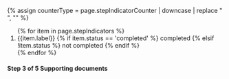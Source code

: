 
{% assign counterType = page.stepIndicatorCounter | downcase | replace " ", "" %}
<div class="usa-step-indicator
{% if page.stepIndicatorCenter %}
usa-step-indicator--center
{% endif %}
{% if counterType == 'small' %}
usa-step-indicator--counters-sm
{% elsif counterType == 'default' %}
usa-step-indicator--counters
{% endif %}" aria-label="progress">
  <ol class="usa-step-indicator__segments">
   {% for item in page.stepIndicators %}
    <li class="usa-step-indicator__segment
     {% if item.status == 'completed' %} 
        usa-step-indicator__segment--complete
      {% elsif item.status == 'current'%}
        usa-step-indicator__segment--current
      {%else%}
        usa-step-indicator__segment--incomplete
      {% endif %}">
      <span class="usa-step-indicator__segment-label">
        {{item.label}}
        {% if item.status == 'completed' %} 
             <span class="usa-sr-only">completed</span>
      {% elsif !item.status  %}
         <span class="usa-sr-only">not completed</span>
      {% endif %}
      </span>
    </li>
    {% endfor %}
  </ol>
    <div class="usa-step-indicator__header">
    <h4 class="usa-step-indicator__heading">
      <span class="usa-step-indicator__heading-counter"
        ><span class="usa-sr-only">Step</span>
        <span class="usa-step-indicator__current-step">3</span>
        <span class="usa-step-indicator__total-steps">of 5</span> </span
      ><span class="usa-step-indicator__heading-text"
        >Supporting documents</span
      >
    </h4>
  </div>
</div>